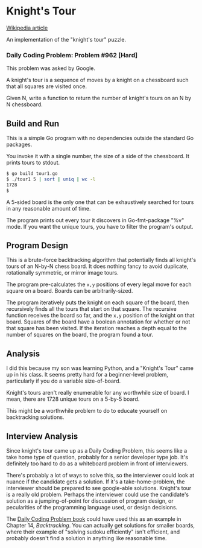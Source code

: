# Knight's Tour

[Wikipedia article](https://en.wikipedia.org/wiki/Knight%27s_tour)

An implementation of the "knight's tour" puzzle.

### Daily Coding Problem: Problem #962 [Hard]

This problem was asked by Google.

A knight's tour is a sequence of moves by a knight on a chessboard such
that all squares are visited once.

Given N,
write a function to return the number of knight's tours on an N by N chessboard.

## Build and Run

This is a simple Go program with no dependencies outside the
standard Go packages.

You invoke it with a single number,
the size of a side of the chessboard.
It prints tours to stdout.

```sh
$ go build tour1.go
$ ./tour1 5 | sort | uniq | wc -l
1728
$
```

A 5-sided board is the only one that can be exhaustively
searched for tours in any reasonable amount of time.

The program prints out every tour it discovers in Go-fmt-package "%v" mode.
If you want the unique tours, you have to filter the program's output.

## Program Design

This is a brute-force backtracking algorithm that potentially
finds all knight's tours of an N-by-N chess board.
It does nothing fancy to avoid duplicate,
rotationally symmetric, or mirror image tours.

The program pre-calculates the `x,y` positions of every legal
move for each square on a board.
Boards can be arbitrarily-sized.

The program iteratively puts the knight on each square of the board,
then recursively finds all the tours that start on that square.
The recursive function receives the board so far,
and the `x,y` position of the knight on that board.
Squares of the board have a boolean annotation for whether or not
that square has been visited.
If the iteration reaches a depth equal to the number of squares
on the board, the program found a tour.

## Analysis

I did this because my son was learning Python,
and a "Knight's Tour" came up in his class.
It seems pretty hard for a beginner-level problem,
particularly if you do a variable size-of-board.

Knight's tours aren't really enumerable for any worthwhile size of board.
I mean, there are 1728 unique tours on a 5-by-5 board.

This might be a worthwhile problem to do to educate yourself
on backtracking solutions.

## Interview Analysis

Since knight's tour came up as a Daily Coding Problem,
this seems like a take home type of question,
probably for a senior developer type job.
It's definitely too hard to do as a whiteboard problem in front of interviewers.

There's probably a lot of ways to solve this,
so the interviewer could look at nuance if the candidate gets a solution.
If it's a take-home-problem, the interviewer should be prepared to see
google-able solutions. Knight's tour is a really old problem.
Perhaps the interviewer could use the candidate's solution as a jumping-of-point
for discussion of program design, or pecularities of the programming language used,
or design decisions.

The [Daily Coding Problem book](https://www.amazon.com/Daily-Coding-Problem-exceptionally-interviews/dp/1793296634)
could have used this as an example in Chapter 14, *Backtracking*.
You can actually get solutions for smaller boards,
where their example of "solving sudoku efficiently" isn't efficient,
and probably doesn't find a solution in anything like reasonable time.
